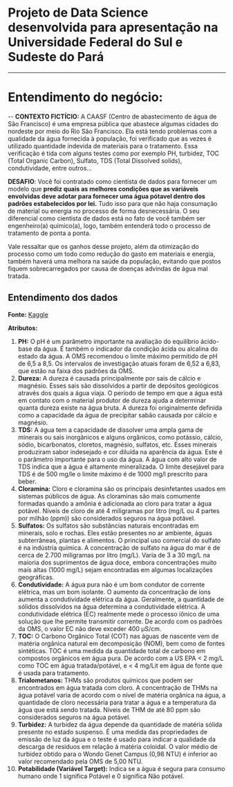# Projeto de Data Science desenvolvida para apresentação na Universidade Federal do Sul e Sudeste do Pará
---

# Entendimento do negócio:
--
**CONTEXTO FICTÍCIO:** A CAASF (Centro de abastecimento de água de São Francisco) é uma empresa pública que abastece algumas cidades do nordeste por meio do Rio São Francisco. Ela está tendo problemas com a qualidade da água fornecida à população, foi verificado que as vezes é utilizado quantidade indevida de materiais para o tratamento. Essa verificação é tida com alguns testes como por exemplo PH, turbidez, TOC (Total Organic Carbon), Sulfato, TDS (Total Dissolved solids), condutividade, entre outros...

**DESAFIO**: Você foi contratado como cientista de dados para fornecer um modelo que **prediz quais as melhores condições que as variáveis envolvidas deve adotar para fornecer uma água pótavel dentro dos padrões estabelecidos por lei.** Tudo isso para que não haja consumação de material ou energia no processo de forma desnecessária. O seu diferencial como cientista de dados está no fato de você também ser engenheiro(a) químico(a), logo, também entenderá todo o processo de tratamento de ponta a ponta.

Vale ressaltar que os ganhos desse projeto, além da otimização do processo como um todo como redução do gasto em materiais e energia, também haverá uma melhora na saúde da população, evitando que postos fiquem sobrecarregados por causa de doenças advindas de água mal tratada.

## Entendimento dos dados

**Fonte:** [Kaggle](https://www.kaggle.com/datasets/adityakadiwal/water-potability)

**Atributos:**


1. **PH:** O pH é um parâmetro importante na avaliação do equilíbrio ácido-base da água. É também o indicador da condição ácida ou alcalina do estado da água. A OMS recomendou o limite máximo permitido de pH de 6,5 a 8,5. Os intervalos de investigação atuais foram de 6,52 a 6,83, que estão na faixa dos padrões da OMS.
2. **Dureza:** A dureza é causada principalmente por sais de cálcio e magnésio. Esses sais são dissolvidos a partir de depósitos geológicos através dos quais a água viaja. O período de tempo em que a água está em contato com o material produtor de dureza ajuda a determinar quanta dureza existe na água bruta. A dureza foi originalmente definida como a capacidade da água de precipitar sabão causada por cálcio e magnésio.
3. **TDS:** A água tem a capacidade de dissolver uma ampla gama de minerais ou sais inorgânicos e alguns orgânicos, como potássio, cálcio, sódio, bicarbonatos, cloretos, magnésio, sulfatos, etc. Esses minerais produziram sabor indesejado e cor diluída na aparência da água. Este é o parâmetro importante para o uso da água. A água com alto valor de TDS indica que a água é altamente mineralizada. O limite desejável para TDS é de 500 mg/le o limite máximo é de 1000 mg/l prescrito para beber.
4. **Cloramina:** Cloro e cloramina são os principais desinfetantes usados ​​em sistemas públicos de água. As cloraminas são mais comumente formadas quando a amônia é adicionada ao cloro para tratar a água potável. Níveis de cloro de até 4 miligramas por litro (mg/L ou 4 partes por milhão (ppm)) são considerados seguros na água potável.
5. **Sulfatos:** Os sulfatos são substâncias naturais encontradas em minerais, solo e rochas. Eles estão presentes no ar ambiente, águas subterrâneas, plantas e alimentos. O principal uso comercial do sulfato é na indústria química. A concentração de sulfato na água do mar é de cerca de 2.700 miligramas por litro (mg/L). Varia de 3 a 30 mg/L na maioria dos suprimentos de água doce, embora concentrações muito mais altas (1000 mg/L) sejam encontradas em algumas localizações geográficas.
6. **Condutividade:** A água pura não é um bom condutor de corrente elétrica, mas um bom isolante. O aumento da concentração de íons aumenta a condutividade elétrica da água. Geralmente, a quantidade de sólidos dissolvidos na água determina a condutividade elétrica. A condutividade elétrica (EC) realmente mede o processo iônico de uma solução que lhe permite transmitir corrente. De acordo com os padrões da OMS, o valor EC não deve exceder 400 μS/cm.
7. **TOC:** O Carbono Orgânico Total (COT) nas águas de nascente vem de matéria orgânica natural em decomposição (NOM), bem como de fontes sintéticas. TOC é uma medida da quantidade total de carbono em compostos orgânicos em água pura. De acordo com a US EPA < 2 mg/L como TOC em água tratada/potável, e < 4 mg/Lit em água de fonte que é usada para tratamento.
8. **Trialometanos:** THMs são produtos químicos que podem ser encontrados em água tratada com cloro. A concentração de THMs na água potável varia de acordo com o nível de matéria orgânica na água, a quantidade de cloro necessária para tratar a água e a temperatura da água que está sendo tratada. Níveis de THM de até 80 ppm são considerados seguros na água potável.
9. **Turbidez:** A turbidez da água depende da quantidade de matéria sólida presente no estado suspenso. É uma medida das propriedades de emissão de luz da água e o teste é usado para indicar a qualidade da descarga de resíduos em relação à matéria coloidal. O valor médio de turbidez obtido para o Wondo Genet Campus (0,98 NTU) é inferior ao valor recomendado pela OMS de 5,00 NTU.
10. **Potabilidade (Variável Target):** Indica se a água é segura para consumo humano onde 1 significa Potável e 0 significa Não potável.